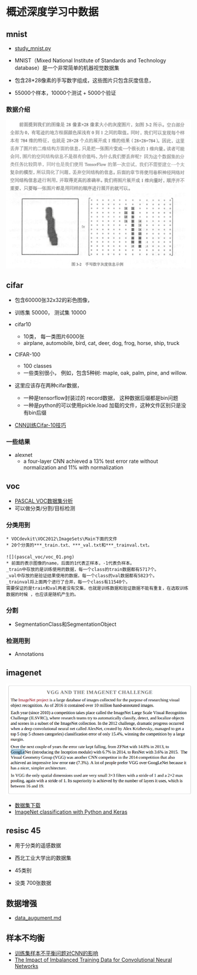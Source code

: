 # 概述深度学习中数据

## mnist 

* [study_mnist.py](mnist/study_minist.py)

* MNIST（Mixed National Institute of Standards and Technology database）是一个非常简单的机器视觉数据集
* 包含28*28像素的手写数字组成，这些图片只包含灰度信息，
* 55000个样本，10000个测试 + 5000个验证

### 数据介绍

![](mnist/mnist数字灰度信息.png)




## cifar 

* 包含60000张32x32的彩色图像， 
* 训练集 50000， 测试集 10000
* cifar10
    * 10类， 每一类图片6000张
    * airplane, automobile, bird, cat, deer, dog, frog, horse, ship, truck
* CIFAR-100
    * 100 classes
    * 一些类别很小， 例如，包含5种树: maple, oak, palm, pine, and willow. 

* 这里应该存在两种cifar数据，
    * 一种是tensorflow封装过的 record数据， 这种数据后缀都是bin问题
    * 一种是python的可以使用pickle.load 加载的文件，这种文件区别只是没有bin后缀
* [CNN训练Cifar-10技巧](http://www.cnblogs.com/neopenx/p/4480701.html)

### 一些结果
* alexnet 
    *  a four-layer CNN achieved a 13% test error rate without normalization and 11% with normalization




## voc

* [PASCAL VOC数据集分析](https://blog.csdn.net/zhangjunbob/article/details/52769381)
* 可以做分类/分割/目标检测

### 分类用到
    * VOCdevkit\VOC2012\ImageSets\Main下面的文件
    * 20个分类的***_train.txt、***_val.txt和***_trainval.txt。
    
    ![](pascal_voc/voc_01.png)
    * 前面的表示图像的name，后面的1代表正样本，-1代表负样本。
    _train中存放的是训练使用的数据，每一个class的train数据都有5717个。
    _val中存放的是验证结果使用的数据，每一个class的val数据都有5823个。
    _trainval将上面两个进行了合并，每一个class有11540个。
    需要保证的是train和val两者没有交集，也就是训练数据和验证数据不能有重复，在选取训练数据的时候 ，也应该是随机产生的。


### 分割

* SegmentationClass和SegmentationObject


### 检测用到

* Annotations
 



## imagenet

![](imagenet/imagenet_01.png) 
* [数据集下载](https://blog.csdn.net/haoji007/article/details/77005538)
* [ImageNet classification with Python and Keras](https://www.pyimagesearch.com/2016/08/10/imagenet-classification-with-python-and-keras/)





## resisc 45


* 用于分类的遥感数据

* 西北工业大学出的数据集

* 45类别
* 没类 700张数据




## 数据增强

* [data_augument.md](data_argument.md)
















## 样本不均衡
* [训练集样本不平衡问题对CNN的影响](https://zhuanlan.zhihu.com/p/23444244)
* [The Impact of Imbalanced Training Data for Convolutional Neural Networks](paper/The%20Impact%20of%20Imbalanced%20Training%20Data%20for%20Convolutional%20Neural%20Networks.pdf)

